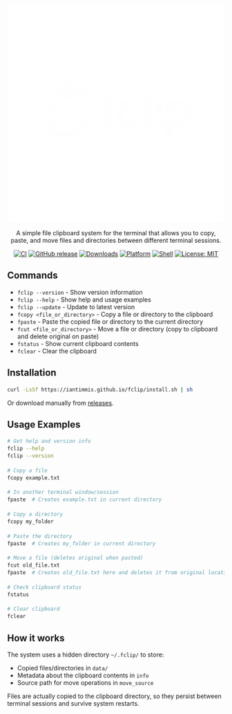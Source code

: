 <div align="center">
  <img src="docs/img/logo.png" width="500">
  <p>A simple file clipboard system for the terminal that allows you to copy, paste, and move files and directories between different terminal sessions.</p>

[![CI](https://github.com/iantimmis/fclip/workflows/Test/badge.svg)](https://github.com/iantimmis/fclip/actions)
[![GitHub release](https://img.shields.io/github/v/release/iantimmis/fclip)](https://github.com/iantimmis/fclip/releases)
[![Downloads](https://img.shields.io/github/downloads/iantimmis/fclip/total)](https://github.com/iantimmis/fclip/releases)
[![Platform](https://img.shields.io/badge/Platform-macOS%20%7C%20Linux-blue.svg)](https://github.com/iantimmis/fclip)
[![Shell](https://img.shields.io/badge/Shell-Bash-green.svg)](https://www.gnu.org/software/bash/)
[![License: MIT](https://img.shields.io/badge/License-MIT-yellow.svg)](https://opensource.org/licenses/MIT)

</div>

## Commands

- `fclip --version` - Show version information
- `fclip --help` - Show help and usage examples
- `fclip --update` - Update to latest version
- `fcopy <file_or_directory>` - Copy a file or directory to the clipboard
- `fpaste` - Paste the copied file or directory to the current directory
- `fcut <file_or_directory>` - Move a file or directory (copy to clipboard and delete original on paste)
- `fstatus` - Show current clipboard contents
- `fclear` - Clear the clipboard

## Installation

```bash
curl -LsSf https://iantimmis.github.io/fclip/install.sh | sh
```

Or download manually from [releases](https://github.com/iantimmis/fclip/releases).

## Usage Examples

```bash
# Get help and version info
fclip --help
fclip --version

# Copy a file
fcopy example.txt

# In another terminal window/session
fpaste  # Creates example.txt in current directory

# Copy a directory
fcopy my_folder

# Paste the directory
fpaste  # Creates my_folder in current directory

# Move a file (deletes original when pasted)
fcut old_file.txt
fpaste  # Creates old_file.txt here and deletes it from original location

# Check clipboard status
fstatus

# Clear clipboard
fclear
```

## How it works

The system uses a hidden directory `~/.fclip/` to store:
- Copied files/directories in `data/`
- Metadata about the clipboard contents in `info`
- Source path for move operations in `move_source`

Files are actually copied to the clipboard directory, so they persist between terminal sessions and survive system restarts.
